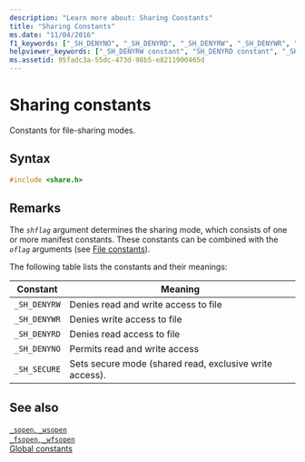 ```yaml
---
description: "Learn more about: Sharing Constants"
title: "Sharing Constants"
ms.date: "11/04/2016"
f1_keywords: ["_SH_DENYNO", "_SH_DENYRD", "_SH_DENYRW", "_SH_DENYWR", "_SH_COMPAT"]
helpviewer_keywords: ["_SH_DENYRW constant", "SH_DENYRD constant", "_SH_COMPAT constant", "_SH_DENYRD constant", "SH_DENYRW constant", "sharing constants", "SH_DENYNO constant", "_SH_DENYWR constant", "SH_DENYWR constant", "_SH_DENYNO constant", "SH_COMPAT constant"]
ms.assetid: 95fadc3a-55dc-473d-98b5-e8211900465d
---
```

# Sharing constants

Constants for file-sharing modes.

## Syntax

```C
#include <share.h>
```

## Remarks

The *`shflag`* argument determines the sharing mode, which consists of one or more manifest constants. These constants can be combined with the *`oflag`* arguments (see [File constants](./file-constants.md)).

The following table lists the constants and their meanings:

| Constant | Meaning |
|---|---|
| `_SH_DENYRW` | Denies read and write access to file |
| `_SH_DENYWR` | Denies write access to file |
| `_SH_DENYRD` | Denies read access to file |
| `_SH_DENYNO` | Permits read and write access |
| `_SH_SECURE` | Sets secure mode (shared read, exclusive write access). |

## See also

[`_sopen`, `_wsopen`](./reference/sopen-wsopen.md)\
[`_fsopen`, `_wfsopen`](./reference/fsopen-wfsopen.md)\
[Global constants](./global-constants.md)
